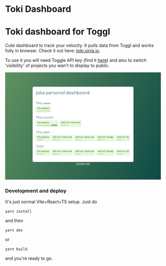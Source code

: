# Toki Dashboard


# Toki dashboard for Toggl

Cute dashboard to track your velocity. It pulls data from Toggl and works fully in browser. Check it out here: [toki.sinja.io](https://toki.sinja.io/).

To use it you will need Toggle API key (find it [here](https://track.toggl.com/profile)) and also to switch 'visibility' of projects you wan't to display to public.

![screenshot](/screenshot.png)


### Development and deploy

It's just normal Vite+React+TS setup. Just do

```
yarn install
```

and then 

```
yarn dev
```

or 

```
yarn build
```

and you're ready to go.